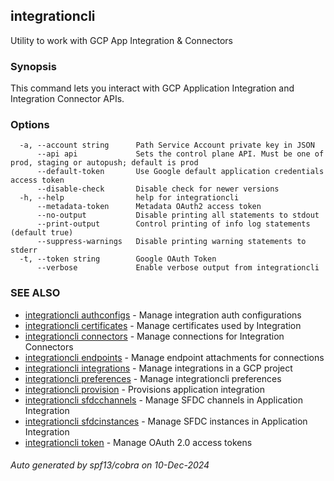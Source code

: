 ## integrationcli

Utility to work with GCP App Integration & Connectors

### Synopsis

This command lets you interact with GCP Application Integration and Integration Connector APIs.

### Options

```
  -a, --account string      Path Service Account private key in JSON
      --api api             Sets the control plane API. Must be one of prod, staging or autopush; default is prod
      --default-token       Use Google default application credentials access token
      --disable-check       Disable check for newer versions
  -h, --help                help for integrationcli
      --metadata-token      Metadata OAuth2 access token
      --no-output           Disable printing all statements to stdout
      --print-output        Control printing of info log statements (default true)
      --suppress-warnings   Disable printing warning statements to stderr
  -t, --token string        Google OAuth Token
      --verbose             Enable verbose output from integrationcli
```

### SEE ALSO

* [integrationcli authconfigs](integrationcli_authconfigs.md)	 - Manage integration auth configurations
* [integrationcli certificates](integrationcli_certificates.md)	 - Manage certificates used by Integration
* [integrationcli connectors](integrationcli_connectors.md)	 - Manage connections for Integration Connectors
* [integrationcli endpoints](integrationcli_endpoints.md)	 - Manage endpoint attachments for connections
* [integrationcli integrations](integrationcli_integrations.md)	 - Manage integrations in a GCP project
* [integrationcli preferences](integrationcli_preferences.md)	 - Manage integrationcli preferences
* [integrationcli provision](integrationcli_provision.md)	 - Provisions application integration
* [integrationcli sfdcchannels](integrationcli_sfdcchannels.md)	 - Manage SFDC channels in Application Integration
* [integrationcli sfdcinstances](integrationcli_sfdcinstances.md)	 - Manage SFDC instances in Application Integration
* [integrationcli token](integrationcli_token.md)	 - Manage OAuth 2.0 access tokens

###### Auto generated by spf13/cobra on 10-Dec-2024
